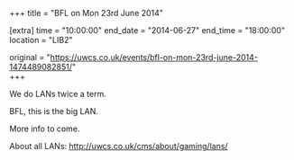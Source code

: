 +++
title = "BFL on Mon 23rd June 2014"

[extra]
time = "10:00:00"
end_date = "2014-06-27"
end_time = "18:00:00"
location = "LIB2"

original = "https://uwcs.co.uk/events/bfl-on-mon-23rd-june-2014-1474489082851/"    
+++

We do LANs twice a term.

BFL, this is the big LAN.

More info to come.

About all LANs: http://uwcs.co.uk/cms/about/gaming/lans/

